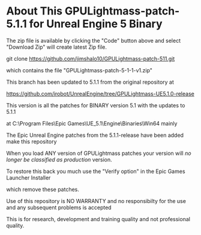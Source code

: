 About This GPULightmass-patch-5.1.1 for Unreal Engine 5 Binary
==========================================================

The zip file is available by clicking the "Code" button above and select "Download Zip" will create latest Zip file.


git clone https://github.com/jimshalo10/GPULightmass-patch-511.git

which contains the file "GPULightmass-patch-5-1-1-v1.zip"

This branch has been updated to 5.1.1 from the original repository at 

https://github.com/irobot/UnrealEngine/tree/GPULightmass-UE5.1.0-release


This version is all the patches for BINARY version 5.1 with the updates to 5.1.1

at C:\Program Files\Epic Games\UE_5.1\Engine\Binaries\Win64 mainly

The Epic Unreal Engine patches from the 5.1.1-release have been added make this repository


When you load ANY version of GPULightmass patches your version will *no longer be classified as production* version. 

To restore this back you much use the "Verify option" in the Epic Games Launcher Installer

which remove these patches.

Use of this repository is NO WARRANTY and no responsibilty for the use and any subsequent problems is accepted


This is for research, development and training quality and not professional quality.
